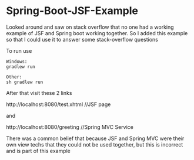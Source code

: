 Spring-Boot-JSF-Example
=======================

Looked around and saw on stack overflow that no one had a working example of JSF and Spring boot working together. So I added this example so that I could use it to answer some stack-overflow questions

To run use 

```
Windows:
gradlew run 

Other:
sh gradlew run
```

After that visit these 2 links

http://localhost:8080/test.xhtml //JSF page

and 

http://localhost:8080/greeting //Spring MVC Service

There was a common belief that because JSF and Spring MVC were their own view techs that they could not be used together, but this is incorrect and is part of this example
